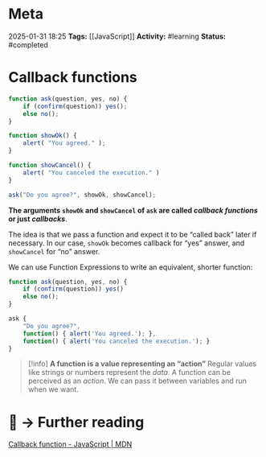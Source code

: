 # Meta
2025-01-31 18:25
**Tags:** [[JavaScript]]
**Activity:** #learning 
**Status:** #completed 

# Callback functions
```JavaScript title:example.js
function ask(question, yes, no) {
	if (confirm(question)) yes();
	else no();
}

function showOk() {
	alert( "You agreed." );
}

function showCancel() {
	alert( "You canceled the execution." )
}

ask("Do you agree?", showOk, showCancel); 
```

**The arguments `showOk` and `showCancel` of `ask` are called *callback functions* or just *callbacks***.

The idea is that we pass a function and expect it to be “called back” later if necessary. In our case, `showOk` becomes callback for “yes” answer, and `showCancel` for “no” answer.

We can use Function Expressions to write an equivalent, shorter function:
```JavaScript title:example.js
function ask(question, yes, no) {
	if (confirm(question)) yes()
	else no();
}

ask {
	"Do you agree?",
	function() { alert('You agreed.'); },
	function() { alert('You canceled the execution.'); }
}
```

> [!info] **A function is a value representing an “action”**
> Regular values like strings or numbers represent the *data*.
> A function can be perceived as an *action*.
> We can pass it between variables and run when we want.

# 📑 → Further reading
[Callback function - JavaScript | MDN](https://developer.mozilla.org/en-US/docs/Glossary/Callback_function)
